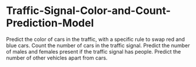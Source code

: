 # Traffic-Signal-Color-and-Count-Prediction-Model
Predict the color of cars in the traffic, with a specific rule to swap red and blue cars. Count the number of cars in the traffic signal. Predict the number of males and females present if the traffic signal has people. Predict the number of other vehicles apart from cars.
